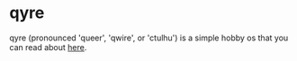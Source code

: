 # qyre

qyre (pronounced 'queer', 'qwire', or 'ctulhu') is a simple
hobby os that you can read about [here](https://sugarfi.dev/qyre).
